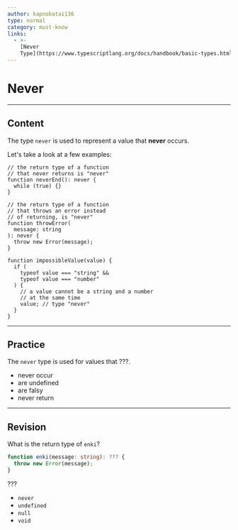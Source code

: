 ```yaml
---
author: kapnobatai136
type: normal
category: must-know
links:
  - >-
    [Never
    Type](https://www.typescriptlang.org/docs/handbook/basic-types.html#never){documentation}
---
```


# Never


---

## Content

The type `never` is used to represent a value that **never** occurs.

Let's take a look at a few examples:

```plain-text
// the return type of a function
// that never returns is "never"
function neverEnd(): never {
  while (true) {}
}

// the return type of a function
// that throws an error instead
// of returning, is "never"
function throwError(
  message: string
): never {
  throw new Error(message);
}

function impossibleValue(value) {
  if (
    typeof value === "string" &&
    typeof value === "number"
  ) {
    // a value cannot be a string and a number
    // at the same time
    value; // type "never"
  }
}
```


---

## Practice

The `never` type is used for values that ???.

- never occur
- are undefined
- are falsy
- never return


---

## Revision

What is the return type of `enki`?

```ts
function enki(message: string): ??? {
  throw new Error(message);
}
```

???

- `never`
- `undefined`
- `null`
- `void`
 
